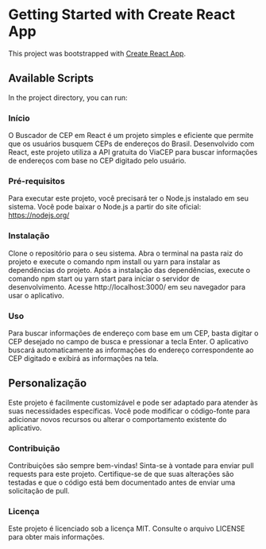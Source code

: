 # Getting Started with Create React App

This project was bootstrapped with [Create React App](https://github.com/facebook/create-react-app).

## Available Scripts

In the project directory, you can run:

### Início

O Buscador de CEP em React é um projeto simples e eficiente que permite que os usuários busquem CEPs de endereços do Brasil. Desenvolvido com React, este projeto utiliza a API gratuita do ViaCEP para buscar informações de endereços com base no CEP digitado pelo usuário.

### Pré-requisitos

Para executar este projeto, você precisará ter o Node.js instalado em seu sistema. Você pode baixar o Node.js a partir do site oficial: https://nodejs.org/

### Instalação

Clone o repositório para o seu sistema.
Abra o terminal na pasta raiz do projeto e execute o comando npm install ou yarn para instalar as dependências do projeto.
Após a instalação das dependências, execute o comando npm start ou yarn start para iniciar o servidor de desenvolvimento.
Acesse http://localhost:3000/ em seu navegador para usar o aplicativo.

### Uso

Para buscar informações de endereço com base em um CEP, basta digitar o CEP desejado no campo de busca e pressionar a tecla Enter. O aplicativo buscará automaticamente as informações do endereço correspondente ao CEP digitado e exibirá as informações na tela.

## Personalização

Este projeto é facilmente customizável e pode ser adaptado para atender às suas necessidades específicas. Você pode modificar o código-fonte para adicionar novos recursos ou alterar o comportamento existente do aplicativo.

### Contribuição

Contribuições são sempre bem-vindas! Sinta-se à vontade para enviar pull requests para este projeto. Certifique-se de que suas alterações são testadas e que o código está bem documentado antes de enviar uma solicitação de pull.

### Licença

Este projeto é licenciado sob a licença MIT. Consulte o arquivo LICENSE para obter mais informações.
